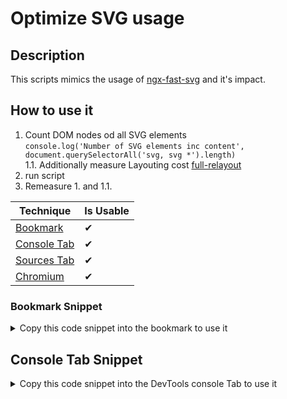 # Optimize SVG usage

## Description

This scripts mimics the usage of [ngx-fast-svg](https://github.com/push-based/ngx-fast-svg) and it's impact.

## How to use it

1. Count DOM nodes od all SVG elements  
`console.log('Number of SVG elements inc content', document.querySelectorAll('svg, svg *').length)`  
1.1. Additionally measure Layouting cost [full-relayout](https://github.com/push-based/awesome-web-performance-snippets/tree/main/snippets/full-relayout) 
2. run script  
3. Remeasure 1. and 1.1.   

<!-- START-HOW_TO[bookmark,console-tab,sources-tab,chromium] -->


| Technique   | Is Usable  |
| ----------- | ---------- |
| [Bookmark](https://github.com/push-based/web-performance-tools/blob/main/docs/how-to-use-it-with-bookmarks) |      ✔    | 
| [Console Tab](https://github.com/push-based/web-performance-tools/blob/main/docs/how-to-use-it-with-console-tab.md) |      ✔    | 
| [Sources Tab](https://github.com/push-based/web-performance-tools/blob/main/docs/how-to-use-it-with-sources-tab.md) |      ✔    | 
| [Chromium](https://github.com/push-based/web-performance-tools/blob/main/docs/how-to-use-it-with-chromium.md)       |      ✔    |
    


### Bookmark Snippet



<details>

<summary>Copy this code snippet into the bookmark to use it</summary>


```javascript

javascript:(() => {function createElementFromHTMLString(htmlString) {
    var div = document.createElement('div');
    div.innerHTML = htmlString.trim();
    return div.firstChild;
}
function cacheInDom(svgElem, svgId) {
    const node = svgElem.cloneNode(svgElem);
    node?.setAttribute && node.setAttribute('id', svgId);
    svgDomCache.appendChild(node);
}
function modifySvgToUseCache(svgElem, svgId) {
    //svgElem.replaceWith(createElementFromHTMLString(`<svg><use href="#${svgId}"></use></svg>`));
    svgElem.innerHTML = `<use href="#${svgId}"></use>`;
}
let nextCachedSvgId = Math.random();
const svgDomCacheHtml = `<div id="svg-cache" style="
    overflow: hidden;
    width: 0;
    height: 0;
    position: fixed;
    bottom: -2000px;
    contain: content;
    content-visibility: auto;
  "></div>`;
const svgDomCache = createElementFromHTMLString(svgDomCacheHtml);
document.body.appendChild(svgDomCache);
let reusedDomNodes = 0;
const cachedSvgContent = new Set();
document.querySelectorAll('svg').forEach(svg => {
    if (svg.children[0].tagName === 'use') {
        if (!cachedSvgContent.has(svg.innerHTML)) {
            nextCachedSvgId++;
            cachedSvgContent.add(svg.innerHTML);
            cacheInDom(svg, nextCachedSvgId);
        }
        else {
            reusedDomNodes += svg.querySelectorAll('*').length;
        }
        modifySvgToUseCache(svg, nextCachedSvgId);
    }
    else {
        console.info('already optimized');
    }
});
console.log('Reused DOM nodes: ', reusedDomNodes);
})()
``` 




</details>



## Console Tab Snippet

<details>

<summary>Copy this code snippet into the DevTools console Tab to use it</summary>


```javascript

function createElementFromHTMLString(htmlString) {
    var div = document.createElement('div');
    div.innerHTML = htmlString.trim();
    return div.firstChild;
}
function cacheInDom(svgElem, svgId) {
    const node = svgElem.cloneNode(svgElem);
    node?.setAttribute && node.setAttribute('id', svgId);
    svgDomCache.appendChild(node);
}
function modifySvgToUseCache(svgElem, svgId) {
    //svgElem.replaceWith(createElementFromHTMLString(`<svg><use href="#${svgId}"></use></svg>`));
    svgElem.innerHTML = `<use href="#${svgId}"></use>`;
}
let nextCachedSvgId = Math.random();
const svgDomCacheHtml = `<div id="svg-cache" style="
    overflow: hidden;
    width: 0;
    height: 0;
    position: fixed;
    bottom: -2000px;
    contain: content;
    content-visibility: auto;
  "></div>`;
const svgDomCache = createElementFromHTMLString(svgDomCacheHtml);
document.body.appendChild(svgDomCache);
let reusedDomNodes = 0;
const cachedSvgContent = new Set();
document.querySelectorAll('svg').forEach(svg => {
    if (svg.children[0].tagName === 'use') {
        if (!cachedSvgContent.has(svg.innerHTML)) {
            nextCachedSvgId++;
            cachedSvgContent.add(svg.innerHTML);
            cacheInDom(svg, nextCachedSvgId);
        }
        else {
            reusedDomNodes += svg.querySelectorAll('*').length;
        }
        modifySvgToUseCache(svg, nextCachedSvgId);
    }
    else {
        console.info('already optimized');
    }
});
console.log('Reused DOM nodes: ', reusedDomNodes);

``` 




</details>




<!-- END-HOW_TO -->


